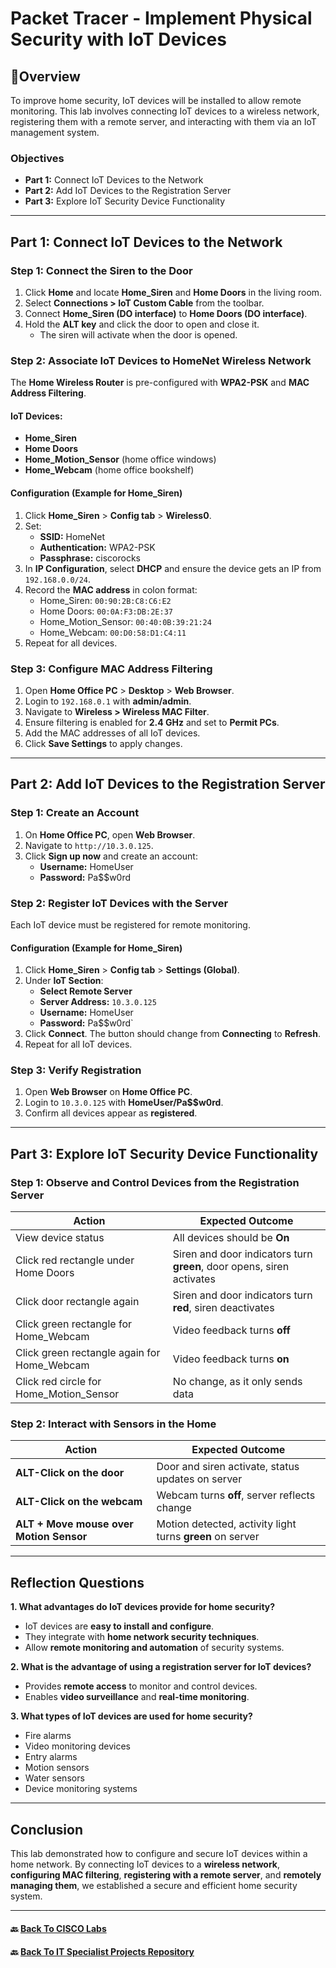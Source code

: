# Packet Tracer - Implement Physical Security with IoT Devices

## 📌Overview
To improve home security, IoT devices will be installed to allow remote monitoring. This lab involves connecting IoT devices to a wireless network, registering them with a remote server, and interacting with them via an IoT management system.

### Objectives

- **Part 1:** Connect IoT Devices to the Network
- **Part 2:** Add IoT Devices to the Registration Server
- **Part 3:** Explore IoT Security Device Functionality

---
## Part 1: Connect IoT Devices to the Network

### Step 1: Connect the Siren to the Door
1. Click **Home** and locate **Home_Siren** and **Home Doors** in the living room.
2. Select **Connections > IoT Custom Cable** from the toolbar.
3. Connect **Home_Siren (DO interface)** to **Home Doors (DO interface)**.
4. Hold the **ALT key** and click the door to open and close it.
   - The siren will activate when the door is opened.

### Step 2: Associate IoT Devices to HomeNet Wireless Network
The **Home Wireless Router** is pre-configured with **WPA2-PSK** and **MAC Address Filtering**.

#### IoT Devices:
- **Home_Siren**
- **Home Doors**
- **Home_Motion_Sensor** (home office windows)
- **Home_Webcam** (home office bookshelf)

#### Configuration (Example for Home_Siren)
1. Click **Home_Siren** > **Config tab** > **Wireless0**.
2. Set:
   - **SSID:** HomeNet
   - **Authentication:** WPA2-PSK
   - **Passphrase:** ciscorocks
3. In **IP Configuration**, select **DHCP** and ensure the device gets an IP from `192.168.0.0/24`.
4. Record the **MAC address** in colon format:
   - Home_Siren: `00:90:2B:C8:C6:E2`
   - Home Doors: `00:0A:F3:DB:2E:37`
   - Home_Motion_Sensor: `00:40:0B:39:21:24`
   - Home_Webcam: `00:D0:58:D1:C4:11`
5. Repeat for all devices.

### Step 3: Configure MAC Address Filtering
1. Open **Home Office PC** > **Desktop** > **Web Browser**.
2. Login to `192.168.0.1` with **admin/admin**.
3. Navigate to **Wireless > Wireless MAC Filter**.
4. Ensure filtering is enabled for **2.4 GHz** and set to **Permit PCs**.
5. Add the MAC addresses of all IoT devices.
6. Click **Save Settings** to apply changes.

---

## Part 2: Add IoT Devices to the Registration Server

### Step 1: Create an Account
1. On **Home Office PC**, open **Web Browser**.
2. Navigate to `http://10.3.0.125`.
3. Click **Sign up now** and create an account:
   - **Username:** HomeUser
   - **Password:** Pa$$w0rd

### Step 2: Register IoT Devices with the Server
Each IoT device must be registered for remote monitoring.

#### Configuration (Example for Home_Siren)
1. Click **Home_Siren** > **Config tab** > **Settings (Global)**.
2. Under **IoT Section**:
   - **Select Remote Server**
   - **Server Address:** `10.3.0.125`
   - **Username:** HomeUser
   - **Password:** Pa$$w0rd`
3. Click **Connect**. The button should change from **Connecting** to **Refresh**.
4. Repeat for all IoT devices.

### Step 3: Verify Registration
1. Open **Web Browser** on **Home Office PC**.
2. Login to `10.3.0.125` with **HomeUser/Pa$$w0rd**.
3. Confirm all devices appear as **registered**.

---

## Part 3: Explore IoT Security Device Functionality

### Step 1: Observe and Control Devices from the Registration Server

| Action | Expected Outcome |
|--------|-----------------|
| View device status | All devices should be **On** |
| Click red rectangle under Home Doors | Siren and door indicators turn **green**, door opens, siren activates |
| Click door rectangle again | Siren and door indicators turn **red**, siren deactivates |
| Click green rectangle for Home_Webcam | Video feedback turns **off** |
| Click green rectangle again for Home_Webcam | Video feedback turns **on** |
| Click red circle for Home_Motion_Sensor | No change, as it only sends data |

### Step 2: Interact with Sensors in the Home

| Action | Expected Outcome |
|--------|-----------------|
| **ALT-Click on the door** | Door and siren activate, status updates on server |
| **ALT-Click on the webcam** | Webcam turns **off**, server reflects change |
| **ALT + Move mouse over Motion Sensor** | Motion detected, activity light turns **green** on server |

---

## Reflection Questions

**1. What advantages do IoT devices provide for home security?**
- IoT devices are **easy to install and configure**.
- They integrate with **home network security techniques**.
- Allow **remote monitoring and automation** of security systems.

**2. What is the advantage of using a registration server for IoT devices?**
- Provides **remote access** to monitor and control devices.
- Enables **video surveillance** and **real-time monitoring**.

**3. What types of IoT devices are used for home security?**
- Fire alarms
- Video monitoring devices
- Entry alarms
- Motion sensors
- Water sensors
- Device monitoring systems

---

## Conclusion
This lab demonstrated how to configure and secure IoT devices within a home network. By connecting IoT devices to a **wireless network**, **configuring MAC filtering**, **registering with a remote server**, and **remotely managing them**, we established a secure and efficient home security system.

---
#### 🔙 [Back To CISCO Labs](/CISCO/Packet-Tracer/)
#### 🔙 [Back To IT Specialist Projects Repository](https://github.com/proxymc/it-specialist-projects)  
